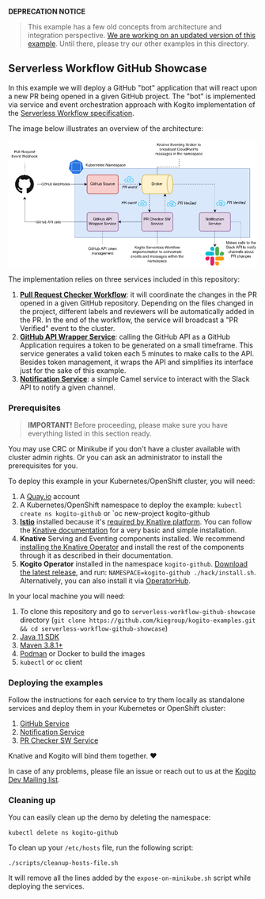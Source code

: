 **DEPRECATION NOTICE**

> This example has a few old concepts from architecture and integration perspective. [We are working on an updated version of this example](https://issues.redhat.com/browse/KOGITO-8169). Until there, please try our other examples in this directory.

## Serverless Workflow GitHub Showcase

In this example we will deploy a GitHub "bot" application that will
react upon a new PR being opened in a given GitHub project. 
The "bot" is implemented via service and event orchestration approach with Kogito 
implementation of the [Serverless Workflow specification](https://github.com/serverlessworkflow/specification).

The image below illustrates an overview of the architecture:

![](docs/github-showcase-architecture-overview.png)

The implementation relies on three services included in this repository:

1. [**Pull Request Checker Workflow**](pr-checker-workflow): it will coordinate the changes in the PR 
opened in a given GitHub repository. Depending on the files changed in the project,
different labels and reviewers will be automatically added in the PR. In the end of 
the workflow, the service will broadcast a "PR Verified" event to the cluster.
2. [**GitHub API Wrapper Service**](github-service): calling the GitHub API as a GitHub Application
requires a token to be generated on a small timeframe. This service generates a valid
token each 5 minutes to make calls to the API. Besides token management, it wraps 
the API and simplifies its interface just for the sake of this example.
3. [**Notification Service**](notification-service): a simple Camel service to interact with the Slack API to 
notify a given channel. 

### Prerequisites

> **IMPORTANT!** Before proceeding, please make sure you have everything listed in this section ready.

You may use CRC or Minikube if you don't have a cluster available with cluster admin rights.
Or you can ask an administrator to install the prerequisites for you.

To deploy this example in your Kubernetes/OpenShift cluster, you will need:

1. A [Quay.io](https://quay.io/repository/) account
2. A Kubernetes/OpenShift namespace to deploy the example: `kubectl create ns kogito-github` or `oc new-project kogito-github
3. [**Istio**](https://istio.io/docs/setup/install/istioctl/) installed because it's [required by Knative platform](https://knative.dev/docs/install/). 
You can follow the [Knative documentation](https://knative.dev/docs/install/serving/installing-istio/) for a very basic and simple installation.
4. **Knative** Serving and Eventing components installed. 
We recommend [installing the Knative Operator](https://knative.dev/docs/install/knative-with-operators/) and install the rest of the components
through it as described in their documentation.
5. **Kogito Operator** installed in the namespace `kogito-github`. [Download the latest release](https://github.com/kiegroup/kogito-operator/releases), and run: `NAMESPACE=kogito-github ./hack/install.sh`.
Alternatively, you can also install it via [OperatorHub](https://operatorhub.io/operator/kogito-operator).

In your local machine you will need:

1. To clone this repository and go to `serverless-workflow-github-showcase` directory (`git clone https://github.com/kiegroup/kogito-examples.git && cd serverless-workflow-github-showcase`)
2. [Java 11 SDK](https://openjdk.java.net/install/)
3. [Maven 3.8.1+](https://maven.apache.org/install.html)
4. [Podman](https://podman.io/getting-started/installation.html) or Docker to build the images
5. `kubectl` or `oc` client

### Deploying the examples

Follow the instructions for each service to try them locally as standalone services
and deploy them in your Kubernetes or OpenShift cluster:

1. [GitHub Service](github-service/README.md)
2. [Notification Service](notification-service/README.md)
3. [PR Checker SW Service](pr-checker-workflow/README.md)

Knative and Kogito will bind them together. :heart:

In case of any problems, please file an issue or reach out to us at the [Kogito Dev Mailing list](https://groups.google.com/forum/?authuser=0#!aboutgroup/kogito-development).

### Cleaning up 

You can easily clean up the demo by deleting the namespace:

```shell script
kubectl delete ns kogito-github
```

To clean up your `/etc/hosts` file, run the following script:

```shell script
./scripts/cleanup-hosts-file.sh
```

It will remove all the lines added by the `expose-on-minikube.sh` script while deploying the services.